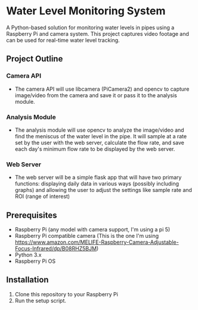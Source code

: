 # Water Level Monitoring System

A Python-based solution for monitoring water levels in pipes using a Raspberry Pi and camera system. This project
captures video footage and can be used for real-time water level tracking.

## Project Outline

### Camera API
- The camera API will use libcamera (PiCamera2) and opencv to capture image/video from the camera and save it or pass it to the analysis module.

### Analysis Module
- The analysis module will use opencv to analyze the image/video and find the meniscus of the water level in the pipe. It will sample at a rate set by the user with the web server, calculate the flow rate, and save each day's minimum flow rate to be displayed by the web server.

### Web Server
- The web server will be a simple flask app that will have two primary functions: displaying daily data in various ways (possibly including graphs) and allowing the user to adjust the settings like sample rate and ROI (range of interest)

## Prerequisites

- Raspberry Pi (any model with camera support, I'm using a pi 5)
- Raspberry Pi compatible camera (This is the one I'm using https://www.amazon.com/MELIFE-Raspberry-Camera-Adjustable-Focus-Infrared/dp/B08RHZ5BJM)
- Python 3.x
- Raspberry Pi OS

## Installation

1. Clone this repository to your Raspberry Pi
2. Run the setup script. 